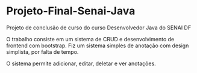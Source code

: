 # Projeto-Final-Senai-Java
Projeto de conclusão de curso do curso Desenvolvedor Java do SENAI DF

O trabalho consiste em um sistema de CRUD e desenvolvimento de frontend com bootstrap. Fiz um sistema simples de anotação com design simplista, por falta de tempo.

O sistema permite adicionar, editar, deletar e ver anotações.
